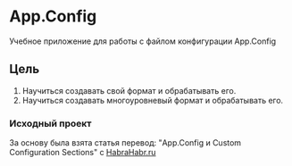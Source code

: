 # App.Config
Учебное приложение для работы с файлом конфигурации App.Config

## Цель
1. Научиться создавать свой формат и обрабатывать его.
2. Научиться создавать многоуровневый формат и обрабатывать его.

### Исходный проект
За основу была взята статья перевод: "App.Config и Custom Configuration Sections" c [HabraHabr.ru](https://habrahabr.ru/post/128517/)
